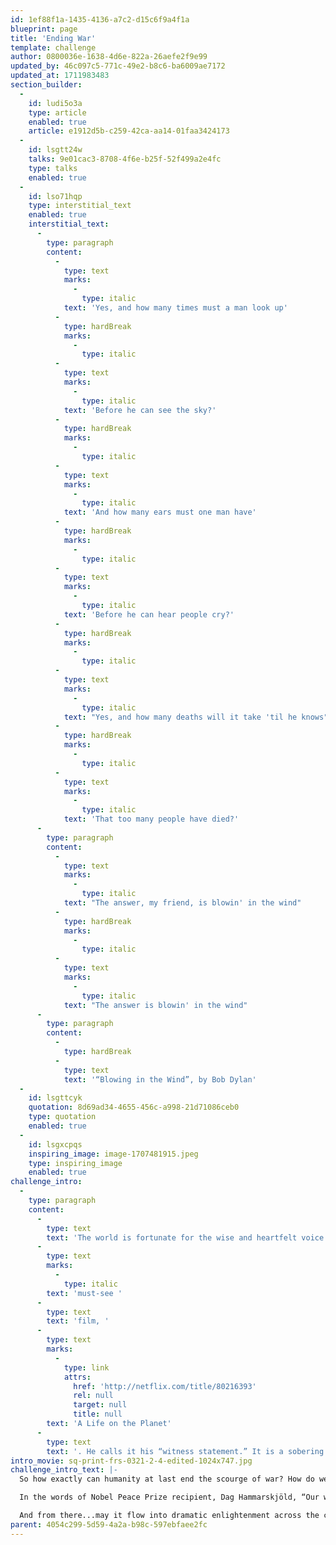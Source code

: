 ```yaml
---
id: 1ef88f1a-1435-4136-a7c2-d15c6f9a4f1a
blueprint: page
title: 'Ending War'
template: challenge
author: 0800036e-1638-4d6e-822a-26aefe2f9e99
updated_by: 46c097c5-771c-49e2-b8c6-ba6009ae7172
updated_at: 1711983483
section_builder:
  -
    id: ludi5o3a
    type: article
    enabled: true
    article: e1912d5b-c259-42ca-aa14-01faa3424173
  -
    id: lsgtt24w
    talks: 9e01cac3-8708-4f6e-b25f-52f499a2e4fc
    type: talks
    enabled: true
  -
    id: lso71hqp
    type: interstitial_text
    enabled: true
    interstitial_text:
      -
        type: paragraph
        content:
          -
            type: text
            marks:
              -
                type: italic
            text: 'Yes, and how many times must a man look up'
          -
            type: hardBreak
            marks:
              -
                type: italic
          -
            type: text
            marks:
              -
                type: italic
            text: 'Before he can see the sky?'
          -
            type: hardBreak
            marks:
              -
                type: italic
          -
            type: text
            marks:
              -
                type: italic
            text: 'And how many ears must one man have'
          -
            type: hardBreak
            marks:
              -
                type: italic
          -
            type: text
            marks:
              -
                type: italic
            text: 'Before he can hear people cry?'
          -
            type: hardBreak
            marks:
              -
                type: italic
          -
            type: text
            marks:
              -
                type: italic
            text: "Yes, and how many deaths will it take 'til he knows"
          -
            type: hardBreak
            marks:
              -
                type: italic
          -
            type: text
            marks:
              -
                type: italic
            text: 'That too many people have died?'
      -
        type: paragraph
        content:
          -
            type: text
            marks:
              -
                type: italic
            text: "The answer, my friend, is blowin' in the wind"
          -
            type: hardBreak
            marks:
              -
                type: italic
          -
            type: text
            marks:
              -
                type: italic
            text: "The answer is blowin' in the wind"
      -
        type: paragraph
        content:
          -
            type: hardBreak
          -
            type: text
            text: '“Blowing in the Wind”, by Bob Dylan'
  -
    id: lsgttcyk
    quotation: 8d69ad34-4655-456c-a998-21d71086ceb0
    type: quotation
    enabled: true
  -
    id: lsgxcpqs
    inspiring_image: image-1707481915.jpeg
    type: inspiring_image
    enabled: true
challenge_intro:
  -
    type: paragraph
    content:
      -
        type: text
        text: 'The world is fortunate for the wise and heartfelt voice of 94-year-old naturalist, broadcaster and humanist Sir David Attenborough — clarifying our climate crises yet also delineating clear solutions, as in his '
      -
        type: text
        marks:
          -
            type: italic
        text: 'must-see '
      -
        type: text
        text: 'film, '
      -
        type: text
        marks:
          -
            type: link
            attrs:
              href: 'http://netflix.com/title/80216393'
              rel: null
              target: null
              title: null
        text: 'A Life on the Planet'
      -
        type: text
        text: '. He calls it his “witness statement.” It is a sobering and necessary yet hopeful investigation of the actions to which we now must commit our minds and hearts in full measure.'
intro_movie: sq-print-frs-0321-2-4-edited-1024x747.jpg
challenge_intro_text: |-
  So how exactly can humanity at last end the scourge of war? How do we meet such a seemingly impossible challenge, particularly in the face of the cynic, the terrorist and the fascist, who will always be among us? 

  In the words of Nobel Peace Prize recipient, ​​Dag Hammarskjöld, “Our work for peace must begin within the private world of each one of us.” 

  And from there...may it flow into dramatic enlightenment across the continents...fueled by the natural and deep dedication of the vast majority of humankind towards living in peace.
parent: 4054c299-5d59-4a2a-b98c-597ebfaee2fc
---
```

